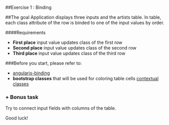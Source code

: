 ##Exercise 1 : Binding

##The goal
Application displays three inputs and the artists table. In table, each class attribute of the row is binded to one of the input values by order.

####Requirements
* **First place** input value updates class of the first row
* **Second place** input value updates class of the second row
* **Third place** input value updates class of the third row

###Before you start, please refer to:
* [angularjs-binding](https://egghead.io/lessons/angularjs-binding)
* **bootstrap classes** that will be used for coloring table cells [contextual classes](http://getbootstrap.com/css/#tables)

### + Bonus task
Try to connect input fields with columns of the table.

Good luck!
